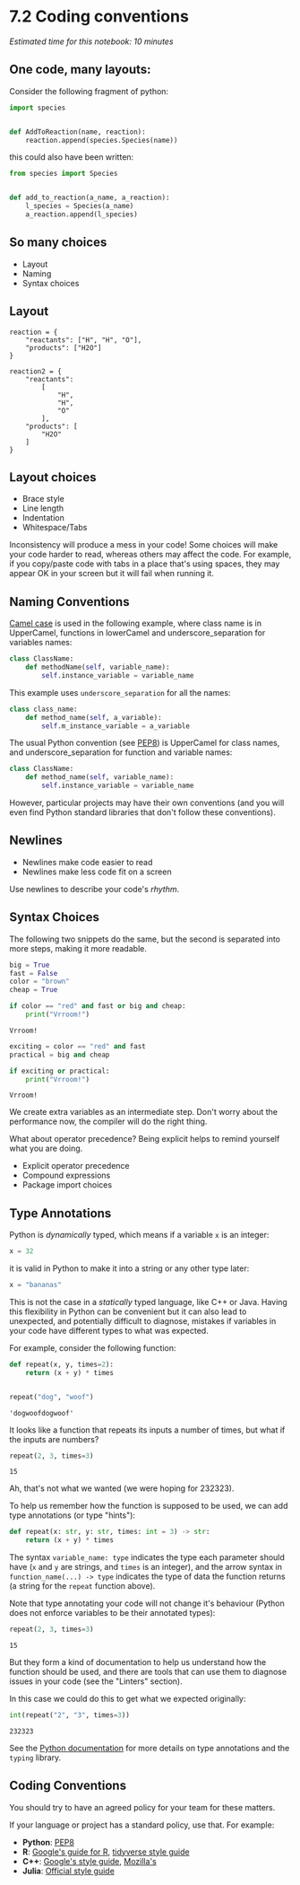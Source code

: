 # 7.2 Coding conventions

*Estimated time for this notebook: 10 minutes*

## One code, many layouts:

Consider the following fragment of python:

```python
import species


def AddToReaction(name, reaction):
    reaction.append(species.Species(name))
```

this could also have been written:


```python
from species import Species


def add_to_reaction(a_name, a_reaction):
    l_species = Species(a_name)
    a_reaction.append(l_species)
```

## So many choices


* Layout
* Naming
* Syntax choices


## Layout

```
reaction = {
    "reactants": ["H", "H", "O"],
    "products": ["H2O"]
}
```






```
reaction2 = {
    "reactants":
        [
            "H",
            "H",
            "O"
        ],
    "products": [
        "H2O"
    ]
}
```

## Layout choices


* Brace style
* Line length
* Indentation
* Whitespace/Tabs

Inconsistency will produce a mess in your code! Some choices will make your code harder to read, whereas others may affect the code. For example, if you copy/paste code with tabs in a place that's using spaces, they may appear OK in your screen but it will fail when running it.

## Naming Conventions

[Camel case](https://en.wikipedia.org/wiki/Camel_case) is used in the following example, where class name is in UpperCamel, functions in lowerCamel and underscore_separation for variables names:


```python
class ClassName:
    def methodName(self, variable_name):
        self.instance_variable = variable_name
```

This example uses `underscore_separation` for all the names:


```python
class class_name:
    def method_name(self, a_variable):
        self.m_instance_variable = a_variable
```

The usual Python convention (see [PEP8](https://www.python.org/dev/peps/pep-0008)) is UpperCamel for class names, and underscore_separation for function and variable names:


```python
class ClassName:
    def method_name(self, variable_name):
        self.instance_variable = variable_name
```

However, particular projects may have their own conventions (and you will even find Python standard libraries that don't follow these conventions).


## Newlines


* Newlines make code easier to read
* Newlines make less code fit on a screen

Use newlines to describe your code's *rhythm*.


## Syntax Choices

The following two snippets do the same, but the second is separated into more steps, making it more readable.


```python
big = True
fast = False
color = "brown"
cheap = True

if color == "red" and fast or big and cheap:
    print("Vrroom!")
```

    Vrroom!



```python
exciting = color == "red" and fast
practical = big and cheap

if exciting or practical:
    print("Vrroom!")
```

    Vrroom!


We create extra variables as an intermediate step. Don't worry about the performance now, the compiler will do the right thing.

What about operator precedence? Being explicit helps to remind yourself what you are doing.


* Explicit operator precedence
* Compound expressions
* Package import choices


## Type Annotations

Python is _dynamically_ typed, which means if a variable `x` is an integer:


```python
x = 32
```

it is valid in Python to make it into a string or any other type later:


```python
x = "bananas"
```

This is not the case in a _statically_ typed language, like C++ or Java. Having this flexibility in Python can be convenient but it can also lead to unexpected, and potentially difficult to diagnose, mistakes if variables in your code have different types to what was expected.

For example, consider the following function:


```python
def repeat(x, y, times=2):
    return (x + y) * times


repeat("dog", "woof")
```




    'dogwoofdogwoof'



It looks like a function that repeats its inputs a number of times, but what if the inputs are numbers?


```python
repeat(2, 3, times=3)
```




    15



Ah, that's not what we wanted (we were hoping for 232323).

To help us remember how the function is supposed to be used, we can add type annotations (or type "hints"):


```python
def repeat(x: str, y: str, times: int = 3) -> str:
    return (x + y) * times
```

The syntax `variable_name: type` indicates the type each parameter should have (`x` and `y` are strings, and `times` is an integer), and the arrow syntax in `function_name(...) -> type` indicates the type of data the function returns (a string for the `repeat` function above).

Note that type annotating your code will not change it's behaviour (Python does not enforce variables to be their annotated types):


```python
repeat(2, 3, times=3)
```




    15



But they form a kind of documentation to help us understand how the function should be used, and there are tools that can use them to diagnose issues in your code (see the "Linters" section).

In this case we could do this to get what we expected originally:


```python
int(repeat("2", "3", times=3))
```




    232323



See the [Python documentation](https://docs.python.org/3/library/typing.html) for more details on type annotations and the `typing` library.

## Coding Conventions


You should try to have an agreed policy for your team for these matters.

If your language or project has a standard policy, use that. For example:

- **Python**: [PEP8](https://www.python.org/dev/peps/pep-0008/)
- **R**: [Google's guide for R](https://google.github.io/styleguide/Rguide.xml), [tidyverse style guide](https://style.tidyverse.org/)
- **C++**: [Google's style guide](https://google.github.io/styleguide/cppguide.html), [Mozilla's](https://developer.mozilla.org/en-US/docs/Mozilla/Developer_guide/Coding_Style)
- **Julia**: [Official style guide](https://docs.julialang.org/en/v1/manual/style-guide/index.html)
